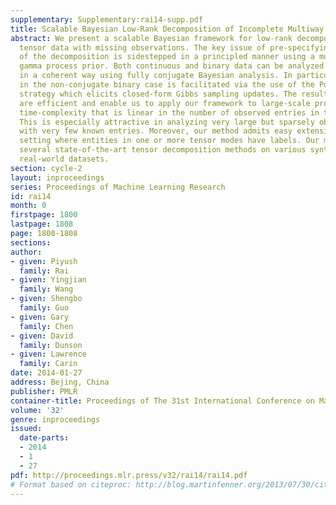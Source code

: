 ```yaml
---
supplementary: Supplementary:rai14-supp.pdf
title: Scalable Bayesian Low-Rank Decomposition of Incomplete Multiway Tensors
abstract: We present a scalable Bayesian framework for low-rank decomposition of multiway
  tensor data with missing observations. The key issue of pre-specifying the rank
  of the decomposition is sidestepped in a principled manner using a multiplicative
  gamma process prior. Both continuous and binary data can be analyzed under the framework,
  in a coherent way using fully conjugate Bayesian analysis. In particular, the analysis
  in the non-conjugate binary case is facilitated via the use of the Pólya-Gamma sampling
  strategy which elicits closed-form Gibbs sampling updates. The resulting samplers
  are efficient and enable us to apply our framework to large-scale problems, with
  time-complexity that is linear in the number of observed entries in the tensor.
  This is especially attractive in analyzing very large but sparsely observed tensors
  with very few known entries. Moreover, our method admits easy extension to the supervised
  setting where entities in one or more tensor modes have labels. Our method outperforms
  several state-of-the-art tensor decomposition methods on various synthetic and benchmark
  real-world datasets.
section: cycle-2
layout: inproceedings
series: Proceedings of Machine Learning Research
id: rai14
month: 0
firstpage: 1800
lastpage: 1808
page: 1800-1808
sections: 
author:
- given: Piyush
  family: Rai
- given: Yingjian
  family: Wang
- given: Shengbo
  family: Guo
- given: Gary
  family: Chen
- given: David
  family: Dunson
- given: Lawrence
  family: Carin
date: 2014-01-27
address: Bejing, China
publisher: PMLR
container-title: Proceedings of The 31st International Conference on Machine Learning
volume: '32'
genre: inproceedings
issued:
  date-parts:
  - 2014
  - 1
  - 27
pdf: http://proceedings.mlr.press/v32/rai14/rai14.pdf
# Format based on citeproc: http://blog.martinfenner.org/2013/07/30/citeproc-yaml-for-bibliographies/
---
```


